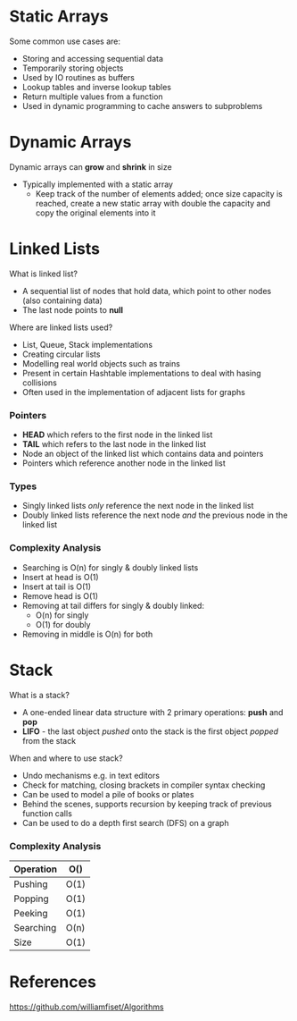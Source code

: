 # Static Arrays
Some common use cases are:
* Storing and accessing sequential data
* Temporarily storing objects
* Used by IO routines as buffers
* Lookup tables and inverse lookup tables
* Return multiple values from a function
* Used in dynamic programming to cache answers to subproblems

# Dynamic Arrays
Dynamic arrays can **grow** and **shrink** in size
* Typically implemented with a static array
  * Keep track of the number of elements added; once size capacity is reached, create a new static array with double the capacity and copy the original elements into it

# Linked Lists
What is linked list?
* A sequential list of nodes that hold data, which point to other nodes (also containing data)
* The last node points to **null**


Where are linked lists used?
* List, Queue, Stack implementations
* Creating circular lists
* Modelling real world objects such as trains
* Present in certain Hashtable implementations to deal with hasing collisions
* Often used in the implementation of adjacent lists for graphs

### Pointers
* **HEAD** which refers to the first node in the linked list
* **TAIL** which refers to the last node in the linked list
* Node an object of the linked list which contains data and pointers
* Pointers which reference another node in the linked list

### Types
* Singly linked lists *only* reference the next node in the linked list
* Doubly linked lists reference the next node *and* the previous node in the linked list

### Complexity Analysis
* Searching is O(n) for singly & doubly linked lists
* Insert at head is O(1)
* Insert at tail is O(1)
* Remove head is O(1)
* Removing at tail differs for singly & doubly linked:
  * O(n) for singly
  * O(1) for doubly
* Removing in middle is O(n) for both

# Stack
What is a stack?
* A one-ended linear data structure with 2 primary operations: **push** and **pop**
* **LIFO** - the last object *pushed* onto the stack is the first object *popped* from the stack

When and where to use stack?
* Undo mechanisms e.g. in text editors
* Check for matching, closing brackets in compiler syntax checking
* Can be used to model a pile of books or plates
* Behind the scenes, supports recursion by keeping track of previous function calls
* Can be used to do a depth first search (DFS) on a graph


### Complexity Analysis
Operation | O()
----------|-----
Pushing | O(1)
Popping | O(1)
Peeking | O(1)
Searching | O(n)
Size | O(1)


# References
https://github.com/williamfiset/Algorithms